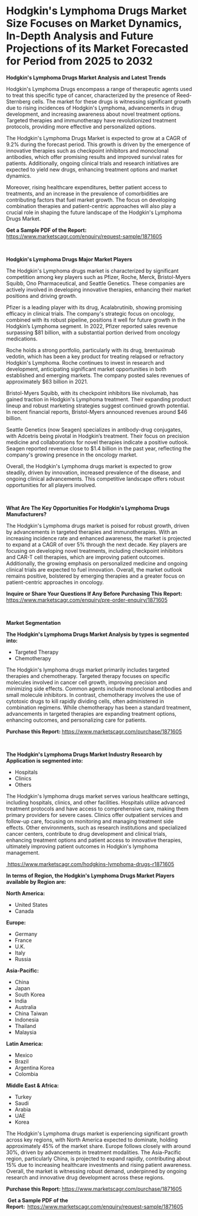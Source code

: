 <p><h1>Hodgkin's Lymphoma Drugs Market Size Focuses on Market Dynamics, In-Depth Analysis and Future Projections of its Market Forecasted for Period from 2025 to 2032</h1></p><p><strong>Hodgkin's Lymphoma Drugs Market Analysis and Latest Trends</strong></p>
<p><p>Hodgkin's Lymphoma Drugs encompass a range of therapeutic agents used to treat this specific type of cancer, characterized by the presence of Reed-Sternberg cells. The market for these drugs is witnessing significant growth due to rising incidences of Hodgkin's Lymphoma, advancements in drug development, and increasing awareness about novel treatment options. Targeted therapies and immunotherapy have revolutionized treatment protocols, providing more effective and personalized options.</p><p>The Hodgkin's Lymphoma Drugs Market is expected to grow at a CAGR of 9.2% during the forecast period. This growth is driven by the emergence of innovative therapies such as checkpoint inhibitors and monoclonal antibodies, which offer promising results and improved survival rates for patients. Additionally, ongoing clinical trials and research initiatives are expected to yield new drugs, enhancing treatment options and market dynamics.</p><p>Moreover, rising healthcare expenditures, better patient access to treatments, and an increase in the prevalence of comorbidities are contributing factors that fuel market growth. The focus on developing combination therapies and patient-centric approaches will also play a crucial role in shaping the future landscape of the Hodgkin's Lymphoma Drugs Market.</p></p>
<p><strong>Get a Sample PDF of the Report:&nbsp;</strong> <a href="https://www.marketscagr.com/enquiry/request-sample/1871605?utm_campaign=2482&utm_medium=2&utm_source=Github&utm_content=ia&utm_term=13042025&utm_id=hodgkins-lymphoma-drugs">https://www.marketscagr.com/enquiry/request-sample/1871605</a></p>
<p>&nbsp;</p>
<p><strong>Hodgkin's Lymphoma Drugs Major Market Players</strong></p>
<p><p>The Hodgkin's Lymphoma drugs market is characterized by significant competition among key players such as Pfizer, Roche, Merck, Bristol-Myers Squibb, Ono Pharmaceutical, and Seattle Genetics. These companies are actively involved in developing innovative therapies, enhancing their market positions and driving growth.</p><p>Pfizer is a leading player with its drug, Acalabrutinib, showing promising efficacy in clinical trials. The company's strategic focus on oncology, combined with its robust pipeline, positions it well for future growth in the Hodgkin’s Lymphoma segment. In 2022, Pfizer reported sales revenue surpassing $81 billion, with a substantial portion derived from oncology medications.</p><p>Roche holds a strong portfolio, particularly with its drug, brentuximab vedotin, which has been a key product for treating relapsed or refractory Hodgkin's Lymphoma. Roche continues to invest in research and development, anticipating significant market opportunities in both established and emerging markets. The company posted sales revenues of approximately $63 billion in 2021.</p><p>Bristol-Myers Squibb, with its checkpoint inhibitors like nivolumab, has gained traction in Hodgkin's Lymphoma treatment. Their expanding product lineup and robust marketing strategies suggest continued growth potential. In recent financial reports, Bristol-Myers announced revenues around $46 billion.</p><p>Seattle Genetics (now Seagen) specializes in antibody-drug conjugates, with Adcetris being pivotal in Hodgkin’s treatment. Their focus on precision medicine and collaborations for novel therapies indicate a positive outlook. Seagen reported revenue close to $1.4 billion in the past year, reflecting the company's growing presence in the oncology market.</p><p>Overall, the Hodgkin's Lymphoma drugs market is expected to grow steadily, driven by innovation, increased prevalence of the disease, and ongoing clinical advancements. This competitive landscape offers robust opportunities for all players involved.</p></p>
<p>&nbsp;</p>
<p><strong>What Are The Key Opportunities For Hodgkin's Lymphoma Drugs Manufacturers?</strong></p>
<p><p>The Hodgkin's Lymphoma drugs market is poised for robust growth, driven by advancements in targeted therapies and immunotherapies. With an increasing incidence rate and enhanced awareness, the market is projected to expand at a CAGR of over 5% through the next decade. Key players are focusing on developing novel treatments, including checkpoint inhibitors and CAR-T cell therapies, which are improving patient outcomes. Additionally, the growing emphasis on personalized medicine and ongoing clinical trials are expected to fuel innovation. Overall, the market outlook remains positive, bolstered by emerging therapies and a greater focus on patient-centric approaches in oncology.</p></p>
<p><strong>Inquire or Share Your Questions If Any Before Purchasing This Report:</strong> <a href="https://www.marketscagr.com/enquiry/pre-order-enquiry/1871605?utm_campaign=2482&utm_medium=2&utm_source=Github&utm_content=ia&utm_term=13042025&utm_id=hodgkins-lymphoma-drugs">https://www.marketscagr.com/enquiry/pre-order-enquiry/1871605</a></p>
<p>&nbsp;</p>
<p><strong>Market Segmentation</strong></p>
<p><strong>The Hodgkin's Lymphoma Drugs Market Analysis by types is segmented into:</strong></p>
<p><ul><li>Targeted Therapy</li><li>Chemotherapy</li></ul></p>
<p><p>The Hodgkin's lymphoma drugs market primarily includes targeted therapies and chemotherapy. Targeted therapy focuses on specific molecules involved in cancer cell growth, improving precision and minimizing side effects. Common agents include monoclonal antibodies and small molecule inhibitors. In contrast, chemotherapy involves the use of cytotoxic drugs to kill rapidly dividing cells, often administered in combination regimens. While chemotherapy has been a standard treatment, advancements in targeted therapies are expanding treatment options, enhancing outcomes, and personalizing care for patients.</p></p>
<p><strong>Purchase this Report:&nbsp;</strong><a href="https://www.marketscagr.com/purchase/1871605?utm_campaign=2482&utm_medium=2&utm_source=Github&utm_content=ia&utm_term=13042025&utm_id=hodgkins-lymphoma-drugs">https://www.marketscagr.com/purchase/1871605</a></p>
<p>&nbsp;</p>
<p><strong>The Hodgkin's Lymphoma Drugs Market Industry Research by Application is segmented into:</strong></p>
<p><ul><li>Hospitals</li><li>Clinics</li><li>Others</li></ul></p>
<p><p>The Hodgkin's lymphoma drugs market serves various healthcare settings, including hospitals, clinics, and other facilities. Hospitals utilize advanced treatment protocols and have access to comprehensive care, making them primary providers for severe cases. Clinics offer outpatient services and follow-up care, focusing on monitoring and managing treatment side effects. Other environments, such as research institutions and specialized cancer centers, contribute to drug development and clinical trials, enhancing treatment options and patient access to innovative therapies, ultimately improving patient outcomes in Hodgkin's lymphoma management.</p></p>
<p><a href="https://www.marketscagr.com/hodgkins-lymphoma-drugs-r1871605?utm_campaign=2482&utm_medium=2&utm_source=Github&utm_content=ia&utm_term=13042025&utm_id=hodgkins-lymphoma-drugs">&nbsp;https://www.marketscagr.com/hodgkins-lymphoma-drugs-r1871605</a></p>
<p><strong>In terms of Region, the Hodgkin's Lymphoma Drugs Market Players available by Region are:</strong></p>
<p>
    <p> <strong> North America: </strong>
        <ul>
            <li>United States</li>
            <li>Canada</li>
        </ul>
        </p> 
    <p> <strong> Europe: </strong>
        <ul>
            <li>Germany</li>
            <li>France</li>
            <li>U.K.</li>
            <li>Italy</li>
            <li>Russia</li>
        </ul>
        </p> 
    <p> <strong> Asia-Pacific: </strong>
        <ul>
            <li>China</li>
            <li>Japan</li>
            <li>South Korea</li>
            <li>India</li>
            <li>Australia</li>
            <li>China Taiwan</li>
            <li>Indonesia</li>
            <li>Thailand</li>
            <li>Malaysia</li>
        </ul>
        </p> 
    <p> <strong> Latin America: </strong>
        <ul>
            <li>Mexico</li>
            <li>Brazil</li>
            <li>Argentina Korea</li>
            <li>Colombia</li>
        </ul>
        </p> 
    <p> <strong> Middle East & Africa: </strong>
        <ul>
            <li>Turkey</li>
            <li>Saudi</li>
            <li>Arabia</li>
            <li>UAE</li>
            <li>Korea</li>
        </ul>
    </p>
    </p>
<p><p>The Hodgkin's Lymphoma drugs market is experiencing significant growth across key regions, with North America expected to dominate, holding approximately 45% of the market share. Europe follows closely with around 30%, driven by advancements in treatment modalities. The Asia-Pacific region, particularly China, is projected to expand rapidly, contributing about 15% due to increasing healthcare investments and rising patient awareness. Overall, the market is witnessing robust demand, underpinned by ongoing research and innovative drug development across these regions.</p></p>
<p><strong>Purchase this Report: </strong><a href="https://www.marketscagr.com/purchase/1871605?utm_campaign=2482&utm_medium=2&utm_source=Github&utm_content=ia&utm_term=13042025&utm_id=hodgkins-lymphoma-drugs">https://www.marketscagr.com/purchase/1871605</a></p>
<p>&nbsp;<strong>Get a Sample PDF of the Report:&nbsp;&nbsp;</strong><a href="https://www.marketscagr.com/enquiry/request-sample/1871605?utm_campaign=2482&utm_medium=2&utm_source=Github&utm_content=ia&utm_term=13042025&utm_id=hodgkins-lymphoma-drugs">https://www.marketscagr.com/enquiry/request-sample/1871605</a></p>
<p><strong></strong></p>
<p><p></p><p></p><p></p></p>